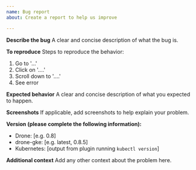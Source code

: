 ```yaml
---
name: Bug report
about: Create a report to help us improve

---
```


**Describe the bug**
A clear and concise description of what the bug is.

**To reproduce**
Steps to reproduce the behavior:
1. Go to '...'
2. Click on '....'
3. Scroll down to '....'
4. See error

**Expected behavior**
A clear and concise description of what you expected to happen.

**Screenshots**
If applicable, add screenshots to help explain your problem.

**Version (please complete the following information):**
 - Drone: [e.g. 0.8]
 - drone-gke: [e.g. latest, 0.8.5]
 - Kubernetes: [output from plugin running `kubectl version`]

**Additional context**
Add any other context about the problem here.
